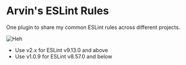 # Arvin's ESLint Rules

One plugin to share my common ESLint rules across different projects.

![Heh](https://media.giphy.com/media/M3o3fL9nnxG4o/giphy.gif)

- Use v2.x for ESLint v9.13.0 and above
- Use v1.0.9 for ESLint v8.57.0 and below
